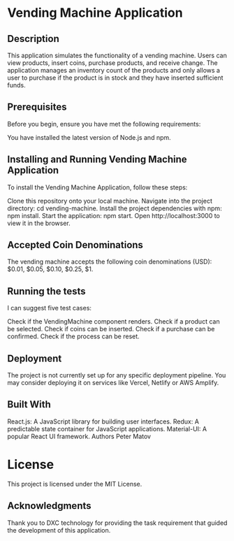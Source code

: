 # Vending Machine Application
## Description
This application simulates the functionality of a vending machine. Users can view products, insert coins, purchase products, and receive change. The application manages an inventory count of the products and only allows a user to purchase if the product is in stock and they have inserted sufficient funds.

## Prerequisites
Before you begin, ensure you have met the following requirements:

You have installed the latest version of Node.js and npm.
## Installing and Running Vending Machine Application
To install the Vending Machine Application, follow these steps:

Clone this repository onto your local machine.
Navigate into the project directory: cd vending-machine.
Install the project dependencies with npm: npm install.
Start the application: npm start.
Open http://localhost:3000 to view it in the browser.

## Accepted Coin Denominations
The vending machine accepts the following coin denominations (USD): $0.01, $0.05, $0.10, $0.25, $1.

## Running the tests
 I can suggest five test cases:

Check if the VendingMachine component renders.
Check if a product can be selected.
Check if coins can be inserted.
Check if a purchase can be confirmed.
Check if the process can be reset.

## Deployment
The project is not currently set up for any specific deployment pipeline. You may consider deploying it on services like Vercel, Netlify or AWS Amplify.

## Built With
React.js: A JavaScript library for building user interfaces.
Redux: A predictable state container for JavaScript applications.
Material-UI: A popular React UI framework.
Authors
Peter Matov

# License
This project is licensed under the MIT License.

## Acknowledgments
Thank you to DXC technology for providing the task requirement that guided the development of this application.
